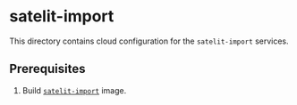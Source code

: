 # satelit-import

This directory contains cloud configuration for the `satelit-import` services.

## Prerequisites

1. Build [`satelit-import`](../../packer/satelit-import) image.
